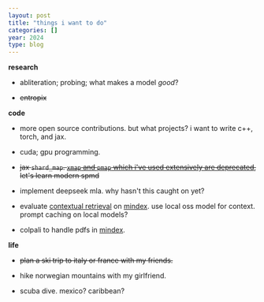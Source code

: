 ```yaml
---
layout: post
title: "things i want to do"
categories: []
year: 2024
type: blog
---
```


**research**

- abliteration; probing; what makes a model *good*?

- ~~entropix~~

**code**

- more open source contributions. but what projects? i want to write c++, torch, and jax.

- cuda; gpu programming. 

- ~~jax `shard_map`. [`xmap` and `pmap` which i've used extensively are deprecated](https://github.com/jax-ml/jax/discussions/20312), let's learn modern spmd~~

- implement deepseek mla. why hasn't this caught on yet?

- evaluate [contextual retrieval](https://www.anthropic.com/news/contextual-retrieval) on [mindex](https://github.com/LeonEricsson/mindex). use local oss model for context. prompt caching on local models?

- colpali to handle pdfs in [mindex](https://github.com/LeonEricsson/mindex).

**life**

- ~~plan a ski trip to italy or france with my friends.~~

- hike norwegian mountains with my girlfriend.

- scuba dive. mexico? caribbean?

